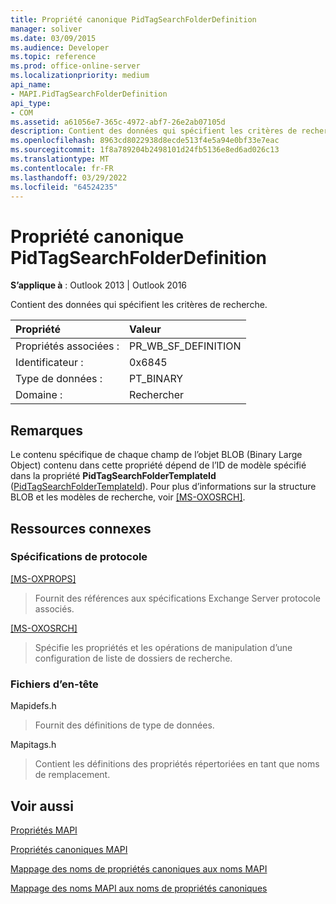 ```yaml
---
title: Propriété canonique PidTagSearchFolderDefinition
manager: soliver
ms.date: 03/09/2015
ms.audience: Developer
ms.topic: reference
ms.prod: office-online-server
ms.localizationpriority: medium
api_name:
- MAPI.PidTagSearchFolderDefinition
api_type:
- COM
ms.assetid: a61056e7-365c-4972-abf7-26e2ab07105d
description: Contient des données qui spécifient les critères de recherche pour Outlook 2013 ou Outlook 2016.
ms.openlocfilehash: 8963cd8022938d8ecde513f4e5a94e0bf33e7eac
ms.sourcegitcommit: 1f8a789204b2498101d24fb5136e8ed6ad026c13
ms.translationtype: MT
ms.contentlocale: fr-FR
ms.lasthandoff: 03/29/2022
ms.locfileid: "64524235"
---
```

# <a name="pidtagsearchfolderdefinition-canonical-property"></a>Propriété canonique PidTagSearchFolderDefinition

  
  
**S’applique à** : Outlook 2013 | Outlook 2016 
  
Contient des données qui spécifient les critères de recherche.
  
|Propriété |Valeur |
|:-----|:-----|
|Propriétés associées :  <br/> |PR_WB_SF_DEFINITION  <br/> |
|Identificateur :  <br/> |0x6845  <br/> |
|Type de données :  <br/> |PT_BINARY  <br/> |
|Domaine :  <br/> |Rechercher  <br/> |
   
## <a name="remarks"></a>Remarques

Le contenu spécifique de chaque champ de l’objet BLOB (Binary Large Object) contenu dans cette propriété dépend de l’ID de modèle spécifié dans la propriété **PidTagSearchFolderTemplateId** ([PidTagSearchFolderTemplateId](pidtagsearchfoldertemplateid-canonical-property.md)). Pour plus d’informations sur la structure BLOB et les modèles de recherche, voir [[MS-OXOSRCH]](https://msdn.microsoft.com/library/c72e49b8-78c7-4483-ad65-e46e9133673b%28Office.15%29.aspx). 
  
## <a name="related-resources"></a>Ressources connexes

### <a name="protocol-specifications"></a>Spécifications de protocole

[[MS-OXPROPS]](https://msdn.microsoft.com/library/f6ab1613-aefe-447d-a49c-18217230b148%28Office.15%29.aspx)
  
> Fournit des références aux spécifications Exchange Server protocole associés.
    
[[MS-OXOSRCH]](https://msdn.microsoft.com/library/c72e49b8-78c7-4483-ad65-e46e9133673b%28Office.15%29.aspx)
  
> Spécifie les propriétés et les opérations de manipulation d’une configuration de liste de dossiers de recherche.
    
### <a name="header-files"></a>Fichiers d’en-tête

Mapidefs.h
  
> Fournit des définitions de type de données.
    
Mapitags.h
  
> Contient les définitions des propriétés répertoriées en tant que noms de remplacement.
    
## <a name="see-also"></a>Voir aussi



[Propriétés MAPI](mapi-properties.md)
  
[Propriétés canoniques MAPI](mapi-canonical-properties.md)
  
[Mappage des noms de propriétés canoniques aux noms MAPI](mapping-canonical-property-names-to-mapi-names.md)
  
[Mappage des noms MAPI aux noms de propriétés canoniques](mapping-mapi-names-to-canonical-property-names.md)

